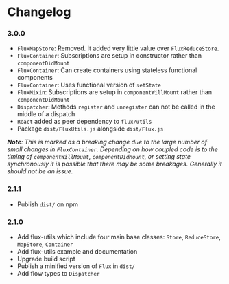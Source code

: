 # Changelog

### 3.0.0

* `FluxMapStore`: Removed. It added very little value over `FluxReduceStore`.
* `FluxContainer`: Subscriptions are setup in constructor rather than
 `componentDidMount`
* `FluxContainer`: Can create containers using stateless functional components
* `FluxContainer`: Uses functional version of `setState`
* `FluxMixin`: Subscriptions are setup in `componentWillMount` rather than
 `componentDidMount`
* `Dispatcher`: Methods `register` and `unregister` can not be called in the
 middle of a dispatch
* `React` added as peer dependency to `flux/utils`
* Package `dist/FluxUtils.js` alongside `dist/Flux.js`

_**Note**: This is marked as a breaking change due to the large number of small
changes in `FluxContainer`. Depending on how coupled code is to the timing of
`componentWillMount`, `componentDidMount`, or setting state synchronously it is
possible that there may be some breakages. Generally it should not be an issue._

### 2.1.1

* Publish `dist/` on npm

### 2.1.0

* Add flux-utils which include four main base classes: `Store`, `ReduceStore`,
 `MapStore`, `Container`
* Add flux-utils example and documentation
* Upgrade build script
* Publish a minified version of `Flux` in `dist/`
* Add flow types to `Dispatcher`
